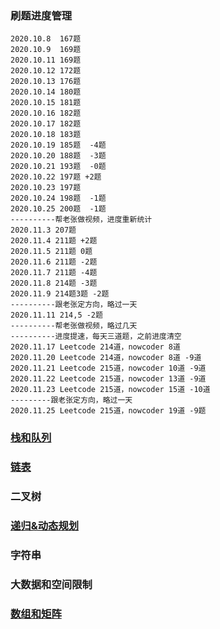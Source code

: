 ### 刷题进度管理

```
2020.10.8  167题
2020.10.9  169题
2020.10.11 169题
2020.10.12 172题
2020.10.13 176题
2020.10.14 180题
2020.10.15 181题
2020.10.16 182题
2020.10.17 182题
2020.10.18 183题
2020.10.19 185题  -4题
2020.10.20 188题  -3题
2020.10.21 193题  -0题
2020.10.22 197题 +2题
2020.10.23 197题
2020.10.24 198题  -1题
2020.10.25 200题  -1题
----------帮老张做视频，进度重新统计
2020.11.3 207题
2020.11.4 211题 +2题
2020.11.5 211题 0题
2020.11.6 211题 -2题
2020.11.7 211题 -4题
2020.11.8 214题 -3题
2020.11.9 214题3题 -2题
----------跟老张定方向，略过一天
2020.11.11 214,5 -2题
----------帮老张做视频，略过几天
----------进度提速，每天三道题，之前进度清空
2020.11.17 Leetcode 214道，nowcoder 8道
2020.11.20 Leetcode 214道，nowcoder 8道 -9道
2020.11.21 Leetcode 215道，nowcoder 10道 -9道
2020.11.22 Leetcode 215道，nowcoder 13道 -9道
2020.11.23 Leetcode 215道，nowcoder 15道 -10道
---------跟老张定方向，略过一天
2020.11.25 Leetcode 215道，nowcoder 19道 -9题
```



### [栈和队列](栈和队列.md)

### [链表](链表.md)

### 二叉树

### [递归&动态规划](递归和动态规划.md)

### 字符串

### 大数据和空间限制

### [数组和矩阵](数组和矩阵.md)





